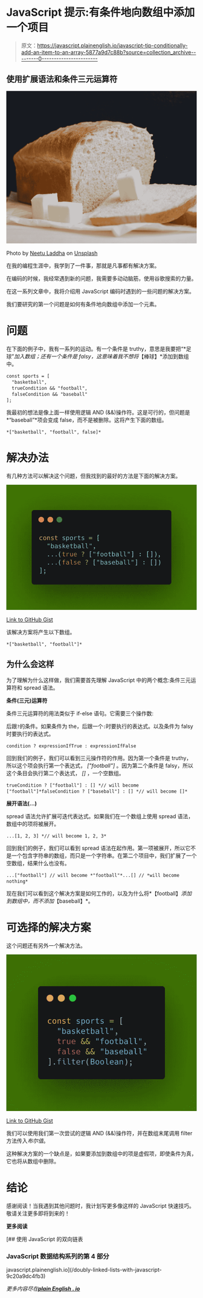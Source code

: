 # JavaScript 提示:有条件地向数组中添加一个项目

> 原文：<https://javascript.plainenglish.io/javascript-tip-conditionally-add-an-item-to-an-array-5877a9d7c88b?source=collection_archive---------0----------------------->

## 使用扩展语法和条件三元运算符

![](img/2b5de57dc09a789111ed4557bce3146f.png)

Photo by [Neetu Laddha](https://unsplash.com/@neetuladdha83?utm_source=medium&utm_medium=referral) on [Unsplash](https://unsplash.com?utm_source=medium&utm_medium=referral)

在我的编程生涯中，我学到了一件事，那就是凡事都有解决方案。

在编码的时候，我经常遇到新的问题，我需要多动动脑筋，使用谷歌搜索的力量。

在这一系列文章中，我将介绍用 JavaScript 编码时遇到的一些问题的解决方案。

我们要研究的第一个问题是如何有条件地向数组中添加一个元素。

# 问题

在下面的例子中，我有一系列的运动。有一个条件是 truthy，意思是我要把“*足球”*加入数组；还有一个条件是 falsy，这意味着我不想将*【棒球】*添加到数组中。

```
const sports = [
  "basketball", 
  trueCondition && "football", 
  falseCondition && "baseball"
];
```

我最初的想法是像上面一样使用逻辑 AND (&&)操作符。这是可行的，但问题是*“baseball”*项会变成 false，而不是被删除。这将产生下面的数组。

```
*["basketball", "football", false]*
```

# 解决办法

有几种方法可以解决这个问题，但我找到的最好的方法是下面的解决方案。

![](img/0c52c12d4fa5265bfbe66a3862a5abdb.png)

[Link to GitHub Gist](https://gist.github.com/chadmuro/16409d7b556013f974aae2f463307902)

该解决方案将产生以下数组。

```
*["basketball", "football"]*
```

## 为什么会这样

为了理解为什么这样做，我们需要首先理解 JavaScript 中的两个概念:条件三元运算符和 spread 语法。

**条件(三元)运算符**

条件三元运算符的用法类似于 if-else 语句。它需要三个操作数:

后跟`?`的条件。如果条件为 the，后跟一个`:`时要执行的表达式。以及条件为 falsy 时要执行的表达式。

```
condition ? expressionIfTrue : expressionIfFalse
```

回到我们的例子，我们可以看到三元操作符的作用。因为第一个条件是 truthy，所以这个项会执行第一个表达式， *["football"]* 。因为第二个条件是 falsy，所以这个条目会执行第二个表达式， *[]* ，一个空数组。

```
trueCondition ? ["football"] : [] *// will become ["football"]*falseCondition ? ["baseball"] : [] *// will become []*
```

**展开语法(…)**

spread 语法允许扩展可迭代表达式。如果我们在一个数组上使用 spread 语法，数组中的项将被展开。

```
...[1, 2, 3] *// will become 1, 2, 3*
```

回到我们的例子，我们可以看到 spread 语法在起作用。第一项被展开，所以它不是一个包含字符串的数组，而只是一个字符串。在第二个项目中，我们扩展了一个空数组，结果什么也没有。

```
...["football"] // will become *"football"*...[] // *will become nothing*
```

现在我们可以看到这个解决方案是如何工作的，以及为什么将*【football】*添加到数组中，而不添加*【baseball】*。

# 可选择的解决方案

这个问题还有另外一个解决方法。

![](img/c62b766731f9f9a4c93b7794abf7c658.png)

[Link to GitHub Gist](https://gist.github.com/chadmuro/6b5416d3557429837677df648616d155)

我们可以使用我们第一次尝试的逻辑 AND (&&)操作符，并在数组末尾调用 filter 方法传入*布尔值*。

这种解决方案的一个缺点是，如果要添加到数组中的项是虚假项，即使条件为真，它也将从数组中删除。

# 结论

感谢阅读！当我遇到其他问题时，我计划写更多像这样的 JavaScript 快速技巧。敬请关注更多即将到来的！

**更多阅读**

[](/doubly-linked-lists-with-javascript-9c20a9dc4fb3) [## 使用 JavaScript 的双向链表

### JavaScript 数据结构系列的第 4 部分

javascript.plainenglish.io](/doubly-linked-lists-with-javascript-9c20a9dc4fb3) 

*更多内容尽在*[***plain English . io***](http://plainenglish.io/)